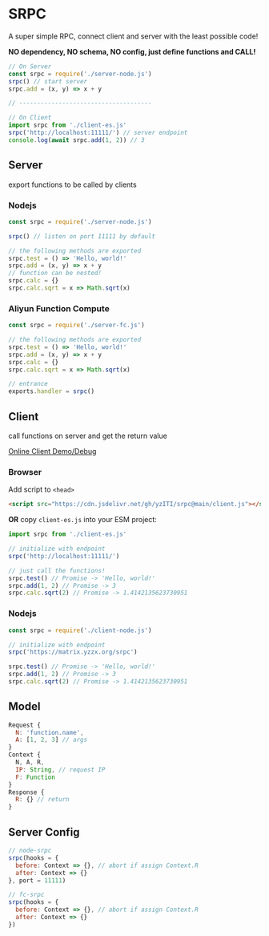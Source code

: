 # SRPC

A super simple RPC, connect client and server with the least possible code!

**NO dependency, NO schema, NO config, just define functions and CALL!**

```js
// On Server
const srpc = require('./server-node.js')
srpc() // start server
srpc.add = (x, y) => x + y

// -------------------------------------

// On Client
import srpc from './client-es.js'
srpc('http://localhost:11111/') // server endpoint
console.log(await srpc.add(1, 2)) // 3
```

## Server

export functions to be called by clients

### Nodejs

```js
const srpc = require('./server-node.js')

srpc() // listen on port 11111 by default

// the following methods are exported
srpc.test = () => 'Hello, world!'
srpc.add = (x, y) => x + y
// function can be nested!
srpc.calc = {}
srpc.calc.sqrt = x => Math.sqrt(x)
```

### Aliyun Function Compute

```js
const srpc = require('./server-fc.js')

// the following methods are exported
srpc.test = () => 'Hello, world!'
srpc.add = (x, y) => x + y
srpc.calc = {}
srpc.calc.sqrt = x => Math.sqrt(x)

// entrance
exports.handler = srpc()
```

## Client

call functions on server and get the return value

[Online Client Demo/Debug](https://yziti.github.io/srpc/)

### Browser

Add script to `<head>`

```html
<script src="https://cdn.jsdelivr.net/gh/yzITI/srpc@main/client.js"></script>
```

**OR** copy `client-es.js` into your ESM project:

```js
import srpc from './client-es.js'
```

```js
// initialize with endpoint
srpc('http://localhost:11111/')

// just call the functions!
srpc.test() // Promise -> 'Hello, world!'
srpc.add(1, 2) // Promise -> 3
srpc.calc.sqrt(2) // Promise -> 1.4142135623730951
```

### Nodejs

```js
const srpc = require('./client-node.js')

// initialize with endpoint
srpc('https://matrix.yzzx.org/srpc')

srpc.test() // Promise -> 'Hello, world!'
srpc.add(1, 2) // Promise -> 3
srpc.calc.sqrt(2) // Promise -> 1.4142135623730951
```

## Model

```js
Request {
  N: 'function.name',
  A: [1, 2, 3] // args
}
Context {
  N, A, R,
  IP: String, // request IP
  F: Function
}
Response {
  R: {} // return
}
```

## Server Config

```js
// node-srpc
srpc(hooks = {
  before: Context => {}, // abort if assign Context.R
  after: Context => {}
}, port = 11111)

// fc-srpc
srpc(hooks = {
  before: Context => {}, // abort if assign Context.R
  after: Context => {}
})
```
